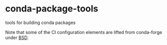 # conda-package-tools

tools for building conda packages

Note that some of the CI configuration elements are lifted from conda-forge under [BSD](CONDA_FORGE_LICENSE).
